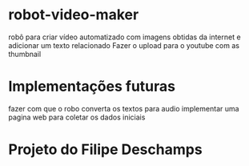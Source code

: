 # robot-video-maker
robô para criar vídeo automatizado com imagens obtidas da internet e adicionar um texto relacionado
Fazer o upload para o youtube com as thumbnail


# Implementações futuras
fazer com que o robo converta os textos para audio
implementar uma pagina web para coletar os dados iniciais




# Projeto do Filipe Deschamps
